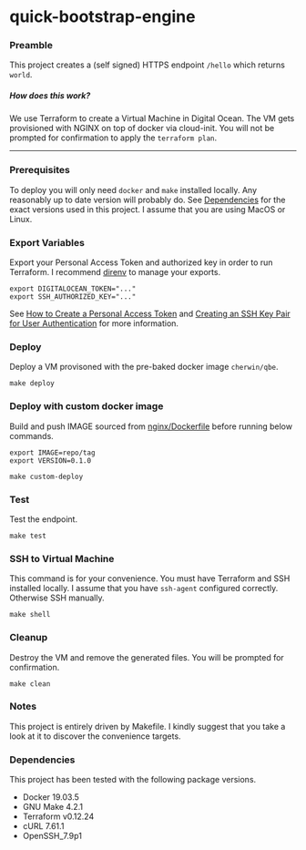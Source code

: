 # quick-bootstrap-engine

### Preamble

This project creates a (self signed) HTTPS endpoint `/hello` which returns `world`.

##### How does this work?

We use Terraform to create a Virtual Machine in Digital Ocean. The VM gets provisioned with NGINX on top of docker via cloud-init. You will not be prompted for confirmation to apply the `terraform plan`.

---

### Prerequisites

To deploy you will only need `docker` and `make` installed locally. Any reasonably up to date version will probably do. See [Dependencies](#Dependencies) for the exact versions used in this project. I assume that you are using MacOS or Linux.

### Export Variables

Export your Personal Access Token and authorized key in order to run Terraform. I recommend [direnv](https://direnv.net/) to manage your exports.

    export DIGITALOCEAN_TOKEN="..."
    export SSH_AUTHORIZED_KEY="..."

See [How to Create a Personal Access Token](https://www.digitalocean.com/docs/apis-clis/api/create-personal-access-token/) and [Creating an SSH Key Pair for User Authentication](https://www.ssh.com/ssh/keygen/#creating-an-ssh-key-pair-for-user-authentication) for more information.

### Deploy

Deploy a VM provisoned with the pre-baked docker image `cherwin/qbe`.

    make deploy

### Deploy with custom docker image

Build and push IMAGE sourced from [nginx/Dockerfile](nginx/Dockerfile) before running below commands.

    export IMAGE=repo/tag
    export VERSION=0.1.0

    make custom-deploy

### Test

Test the endpoint.

    make test

### SSH to Virtual Machine

This command is for your convenience. You must have Terraform and SSH installed locally. I assume that you have `ssh-agent` configured correctly. Otherwise SSH manually.

    make shell

### Cleanup

Destroy the VM and remove the generated files. You will be prompted for confirmation.

    make clean

### Notes

This project is entirely driven by Makefile. I kindly suggest that you take a look at it to discover the convenience targets.

### Dependencies

This project has been tested with the following package versions.

* Docker 19.03.5
* GNU Make 4.2.1
* Terraform v0.12.24
* cURL 7.61.1
* OpenSSH_7.9p1
